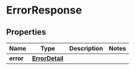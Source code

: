 # ErrorResponse

## Properties
Name | Type | Description | Notes
------------ | ------------- | ------------- | -------------
**error** | [**ErrorDetail**](ErrorDetail.md) |  | 
